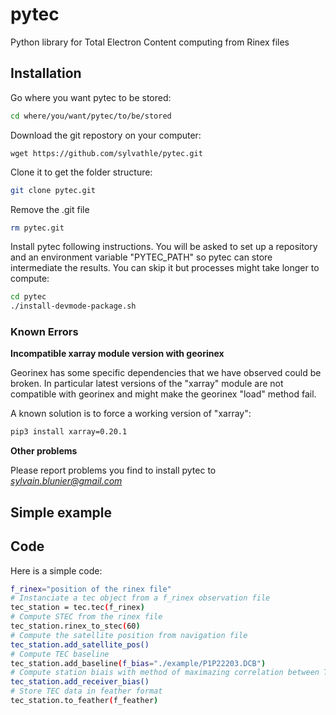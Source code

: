 # pytec
Python library for Total Electron Content computing from Rinex files

## Installation

Go where you want pytec to be stored:
```bash
cd where/you/want/pytec/to/be/stored
```
Download the git repostory on your computer:
```
wget https://github.com/sylvathle/pytec.git
```

Clone it to get the folder structure:
```bash
git clone pytec.git
```

Remove the .git file
``` bash
rm pytec.git
```

Install pytec following instructions. You will be asked to set up a repository and an environment variable "PYTEC_PATH" so pytec can store intermediate the results. You can skip it but processes might take longer to compute:

```bash
cd pytec
./install-devmode-package.sh
```

### Known Errors

**Incompatible xarray module version with georinex**

Georinex has some specific dependencies that we have observed could be broken.
In particular latest versions of the "xarray" module are not compatible with georinex and might make the georinex "load" method fail.

A known solution is to force a working version of "xarray":

```bash
pip3 install xarray=0.20.1
```

**Other problems**

Please report problems you find to install pytec to *sylvain.blunier@gmail.com*

## Simple example



## Code

Here is a simple code:
```bash
f_rinex="position of the rinex file"
# Instanciate a tec object from a f_rinex observation file
tec_station = tec.tec(f_rinex)
# Compute STEC from the rinex file
tec_station.rinex_to_stec(60)
# Compute the satellite position from navigation file
tec_station.add_satellite_pos()
# Compute TEC baseline
tec_station.add_baseline(f_bias="./example/P1P22203.DCB")
# Compute station biais with method of maximazing correlation between TEC from each satellites from the station
tec_station.add_receiver_bias()
# Store TEC data in feather format
tec_station.to_feather(f_feather)
```



